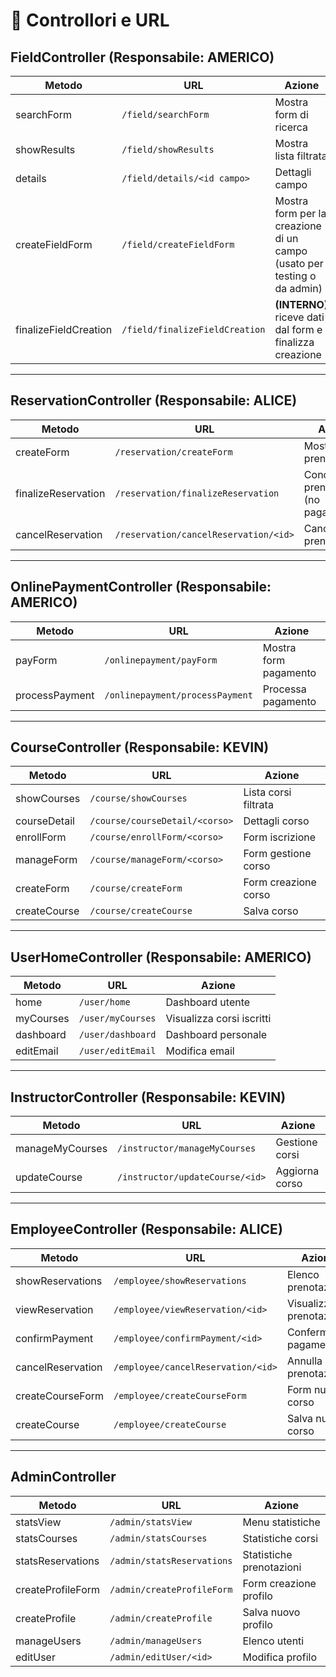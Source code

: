 # 📘 Controllori e URL

## FieldController (Responsabile: **AMERICO**)

| Metodo       | URL                         | Azione                      |
|--------------|-----------------------------|-----------------------------|
| searchForm   | `/field/searchForm`         | Mostra form di ricerca      |
| showResults  | `/field/showResults`        | Mostra lista filtrata       |
| details      | `/field/details/<id campo>`    | Dettagli campo              |
| createFieldForm | `/field/createFieldForm` | Mostra form per la creazione di un campo (usato per testing o da admin) |
| finalizeFieldCreation | `/field/finalizeFieldCreation` | **(INTERNO)** riceve dati dal form e finalizza creazione |
---

## ReservationController (Responsabile: **ALICE**)

| Metodo              | URL                                   | Azione                               |
|---------------------|----------------------------------------|--------------------------------------|
| createForm          | `/reservation/createForm`             | Mostra form prenotazione             |
| finalizeReservation | `/reservation/finalizeReservation`    | Conclude la prenotazione (no pagamento) |
| cancelReservation   | `/reservation/cancelReservation/<id>` | Cancella prenotazione                |

---

## OnlinePaymentController (Responsabile: **AMERICO**)

| Metodo        | URL                               | Azione               |
|---------------|------------------------------------|----------------------|
| payForm       | `/onlinepayment/payForm`          | Mostra form pagamento|
| processPayment| `/onlinepayment/processPayment`   | Processa pagamento   |

---

## CourseController (Responsabile: **KEVIN**)

| Metodo         | URL                                | Azione                 |
|----------------|-------------------------------------|------------------------|
| showCourses    | `/course/showCourses`              | Lista corsi filtrata   |
| courseDetail   | `/course/courseDetail/<corso>`     | Dettagli corso         |
| enrollForm     | `/course/enrollForm/<corso>`       | Form iscrizione        |
| manageForm     | `/course/manageForm/<corso>`       | Form gestione corso    |
| createForm     | `/course/createForm`               | Form creazione corso   |
| createCourse   | `/course/createCourse`             | Salva corso            |

---

## UserHomeController (Responsabile: **AMERICO**)

| Metodo      | URL                        | Azione                        |
|-------------|-----------------------------|-------------------------------|
| home        | `/user/home`               | Dashboard utente              |
| myCourses   | `/user/myCourses`          | Visualizza corsi iscritti     |
| dashboard   | `/user/dashboard`          | Dashboard personale           |
| editEmail   | `/user/editEmail`          | Modifica email                |

---

## InstructorController (Responsabile: **KEVIN**)

| Metodo            | URL                                 | Azione            |
|-------------------|--------------------------------------|-------------------|
| manageMyCourses   | `/instructor/manageMyCourses`       | Gestione corsi    |
| updateCourse      | `/instructor/updateCourse/<id>`     | Aggiorna corso    |

---

## EmployeeController (Responsabile: **ALICE**)

| Metodo              | URL                                   | Azione                  |
|---------------------|----------------------------------------|-------------------------|
| showReservations    | `/employee/showReservations`          | Elenco prenotazioni     |
| viewReservation     | `/employee/viewReservation/<id>`      | Visualizza prenotazione |
| confirmPayment      | `/employee/confirmPayment/<id>`       | Conferma pagamento      |
| cancelReservation   | `/employee/cancelReservation/<id>`    | Annulla prenotazione    |
| createCourseForm    | `/employee/createCourseForm`          | Form nuovo corso        |
| createCourse        | `/employee/createCourse`              | Salva nuovo corso       |

---

## AdminController

| Metodo             | URL                               | Azione                   |
|--------------------|------------------------------------|--------------------------|
| statsView          | `/admin/statsView`                | Menu statistiche         |
| statsCourses       | `/admin/statsCourses`             | Statistiche corsi        |
| statsReservations  | `/admin/statsReservations`        | Statistiche prenotazioni |
| createProfileForm  | `/admin/createProfileForm`        | Form creazione profilo   |
| createProfile      | `/admin/createProfile`            | Salva nuovo profilo      |
| manageUsers        | `/admin/manageUsers`              | Elenco utenti            |
| editUser           | `/admin/editUser/<id>`            | Modifica profilo         |
